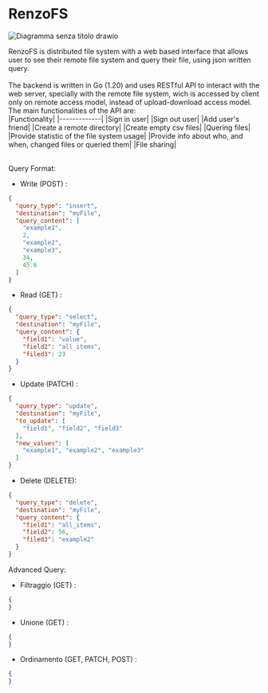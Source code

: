 # RenzoFS


![Diagramma senza titolo drawio](https://github.com/Elia-Renzoni/RenzoFS/assets/118525453/3cd2ba5c-f996-4379-98b5-5c254a446978)
<br>

RenzoFS is distributed file system with a web based interface that allows user to see their remote file system and query their file, using json written query. <br>
<br>
The backend is written in Go (1.20) and uses RESTful API to interact with the web server, specially with the remote file system, wich is accessed by client only on remote access model, instead of upload-download access model. <br>
The main functionalities of the API are: <br>
|Functionality|
|-------------|
|Sign in user|
|Sign out user|
|Add user's friend|
|Create a remote directory|
|Create empty csv files|
|Quering files|
|Provide statistic of the file system usage|
|Provide info about who, and when, changed files or queried them|
|File sharing|

<br>
Query Format: <br>

* Write (POST) : <br>
```json
{
  "query_type": "insert",
  "destination": "myFile",
  "query_content": [
    "example1",
    2,
    "example2",
    "example3",
    34,
    45.6
  ]
}
```

* Read (GET) : <br>
```json
{
  "query_type": "select",
  "destination": "myFile",
  "query_content": {
    "field1": "value",
    "field2": "all_items",
    "filed3": 23
  }
}
```
* Update (PATCH) : <br>
```json
{
  "query_type": "update",
  "destination": "myFile",
  "to_update": [
    "field1", "field2", "field3"
  ],
  "new_values": [
    "example1", "example2", "example3"
  ]
}
```
* Delete (DELETE): <br>
```json
{
  "query_type": "delete",
  "destination": "myFile",
  "query_content": {
    "field1": "all_items",
    "field2": 56,
    "filed3": "example2"
  }
}
```
Advanced Query: <br>
* Filtraggio (GET) : 
```json
{
}
```
* Unione (GET) : <br>
```json
{
}
```
* Ordinamento (GET, PATCH, POST) : <br>
```json
{
}
```

 
